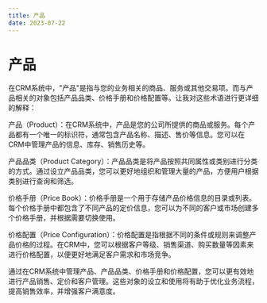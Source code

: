 ```yaml
---
title: 产品
date: 2023-07-22
---
```



# 产品

在CRM系统中，"产品"是指与您的业务相关的商品、服务或其他交易项。而与产品相关的对象包括产品品类、价格手册和价格配置等。让我对这些术语进行更详细的解释：

产品（Product）：在CRM系统中，产品是您的公司所提供的商品或服务。每个产品都有一个唯一的标识符，通常包含产品名称、描述、售价等信息。您可以在CRM中管理产品的信息、库存、销售历史等。

产品品类（Product Category）：产品品类是将产品按照共同属性或类别进行分类的方式。通过设立产品品类，您可以更好地组织和管理大量的产品，方便用户根据类别进行查询和筛选。

价格手册（Price Book）：价格手册是一个用于存储产品价格信息的目录或列表。每个价格手册中都包含了不同产品的定价信息，您可以为不同的客户或市场创建多个价格手册，并根据需要切换使用。

价格配置（Price Configuration）：价格配置是指根据不同的条件或规则来调整产品价格的过程。在CRM中，您可以根据客户等级、销售渠道、购买数量等因素来进行价格配置，以便更好地满足客户需求和市场竞争。

通过在CRM系统中管理产品、产品品类、价格手册和价格配置，您可以更有效地进行产品销售、定价和客户管理。这些对象的设立和使用将有助于优化业务流程，提高销售效率，并增强客户满意度。


